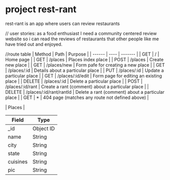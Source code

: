 # project rest-rant

rest-rant is an app where users can review restaurants

// user stories:
as a food enthusiast I need a community centered review website so i can read the reviews of restaurants that other people like me have tried out and enjoyed.

//route table
| Method | Path | Purpose |
| ------ | ---- | ------- |
| GET | / | Home page |
| GET | /places | Places index place |
| POST | /places | Create new place |
| GET | /places/new | Form pafe for creating a new place |
| GET | /places/:id | Details about a particular place |
| PUT | /places/:id | Update a particular place |
| GET | /places/:id/edit | Form page for editing an existing place |
| DELETE | /places/:id | Delete a particular place |
| POST | /places/:id/rant | Create a rant (comment) about a particular place |
| DELETE | /places/:id/rant/rantId | Delete a rant (comment) about a particular place |
| GET | \* | 404 page (matches any route not defined above) |

| Places |

| Field    | Type      |
| -------- | --------- |
| \_id     | Object ID |
| name     | String    |
| city     | String    |
| state    | String    |
| cuisines | String    |
| pic      | String    |
